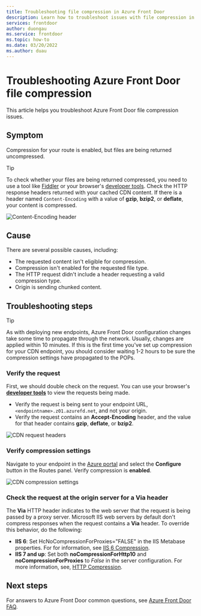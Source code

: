 ```yaml
---
title: Troubleshooting file compression in Azure Front Door
description: Learn how to troubleshoot issues with file compression in Azure Front Door. This article covers several possible causes.
services: frontdoor
author: duongau
ms.service: frontdoor
ms.topic: how-to
ms.date: 03/20/2022
ms.author: duau
---
```


# Troubleshooting Azure Front Door file compression

This article helps you troubleshoot Azure Front Door file compression issues.

## Symptom

Compression for your route is enabled, but files are being returned uncompressed.

> [!TIP]
> To check whether your files are being returned compressed, you need to use a tool like [Fiddler](https://www.telerik.com/fiddler) or your browser's [developer tools](https://developer.microsoft.com/microsoft-edge/platform/documentation/f12-devtools-guide/).  Check the HTTP response headers returned with your cached CDN content.  If there is a header named `Content-Encoding` with a value of **gzip**, **bzip2**, or **deflate**, your content is compressed.
> 
> ![Content-Encoding header](../media/troubleshoot-compression/content-header.png)
> 

## Cause

There are several possible causes, including:

* The requested content isn't eligible for compression.
* Compression isn't enabled for the requested file type.
* The HTTP request didn't include a header requesting a valid compression type.
* Origin is sending chunked content.

## Troubleshooting steps

> [!TIP]
> As with deploying new endpoints, Azure Front Door configuration changes take some time to propagate through the network. Usually, changes are applied within 10 minutes.  If this is the first time you've set up compression for your CDN endpoint, you should consider waiting 1-2 hours to be sure the compression settings have propagated to the POPs. 
> 

### Verify the request

First, we should double check on the request. You can use your browser's **[developer tools](https://developer.microsoft.com/microsoft-edge/platform/documentation/f12-devtools-guide/)** to view the requests being made.

* Verify the request is being sent to your endpoint URL,`<endpointname>.z01.azurefd.net`, and not your origin.
* Verify the request contains an **Accept-Encoding** header, and the value for that header contains **gzip**, **deflate**, or **bzip2**.

![CDN request headers](../media/troubleshoot-compression/request-headers.png)

### Verify compression settings

Navigate to your endpoint in the [Azure portal](https://portal.azure.com) and select the **Configure** button in the Routes panel. Verify compression is **enabled**.

![CDN compression settings](../media/troubleshoot-compression/compression-settings.png)

### Check the request at the origin server for a **Via** header

The **Via** HTTP header indicates to the web server that the request is being passed by a proxy server.  Microsoft IIS web servers by default don't compress responses when the request contains a **Via** header.  To override this behavior, do the following:

* **IIS 6**: Set HcNoCompressionForProxies="FALSE" in the IIS Metabase properties. For for information, see [IIS 6 Compression](/previous-versions/iis/6.0-sdk/ms525390(v=vs.90)).
* **IIS 7 and up**: Set both **noCompressionForHttp10** and **noCompressionForProxies** to *False* in the server configuration. For more information, see, [HTTP Compression](https://www.iis.net/configreference/system.webserver/httpcompression).

## Next steps

For answers to Azure Front Door common questions, see [Azure Front Door FAQ](../front-door-faq.yml).
